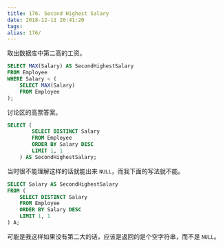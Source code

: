 ```yaml
---
title: 176. Second Highest Salary
date: 2018-12-11 20:41:20
tags:
alias: 176/
---
```


取出数据库中第二高的工资。

<!--more-->

```sql
SELECT MAX(Salary) AS SecondHighestSalary
FROM Employee
WHERE Salary < (
	SELECT MAX(Salary)
	FROM Employee
);
```

讨论区的高票答案。

```sql
SELECT (
		SELECT DISTINCT Salary
		FROM Employee
		ORDER BY Salary DESC
		LIMIT 1, 1
	) AS SecondHighestSalary;
```

当时很不能理解这样的话就能出来 `NULL`，而我下面的写法就不能。

```sql
SELECT Salary AS SecondHighestSalary
FROM (
	SELECT DISTINCT Salary
	FROM Employee
	ORDER BY Salary DESC
	LIMIT 1, 1
) A;
```

可能是我这样如果没有第二大的话，应该是返回的是个空字符串，而不是 `NULL`。
